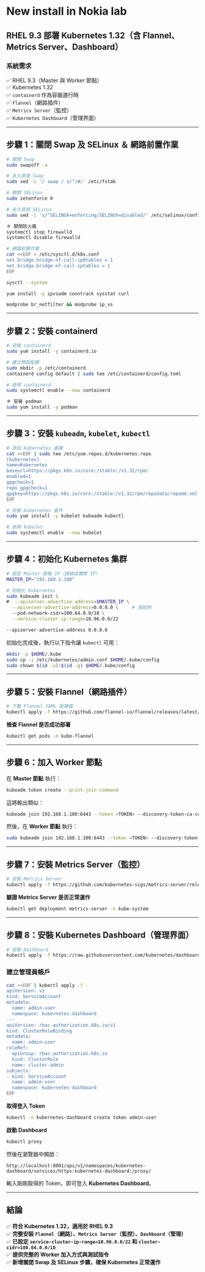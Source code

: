 # New install in Nokia lab

## RHEL 9.3 部署 Kubernetes 1.32（含 Flannel、Metrics Server、Dashboard）


### 系統需求

✅ RHEL 9.3（Master 與 Worker 節點）\
✅ Kubernetes 1.32\
✅ `containerd` 作為容器運行時\
✅ `Flannel`（網路插件）\
✅ `Metrics Server`（監控）\
✅ `Kubernetes Dashboard`（管理界面）

---

## **步驟 1：關閉 Swap 及 SELinux ＆ 網路前置作業**

```bash
# 關閉 Swap
sudo swapoff -a

# 永久禁用 Swap
sudo sed -i '/ swap / s/^/#/' /etc/fstab

# 關閉 SELinux
sudo setenforce 0

# 永久禁用 SELinux
sudo sed -i 's/^SELINUX=enforcing/SELINUX=disabled/' /etc/selinux/config

＃ 關閉防火牆
systemctl stop firewalld
systemctl disable firewalld

# 網路前置作業
cat <<EOF > /etc/sysctl.d/k8s.conf
net.bridge.bridge-nf-call-ip6tables = 1
net.bridge.bridge-nf-call-iptables = 1
EOF

sysctl --system

yum install -y ipvsadm conntrack sysstat curl

modprobe br_netfilter && modprobe ip_vs

```

---

## **步驟 2：安裝 containerd**

```bash
# 安裝 containerd
sudo yum install -y containerd.io

# 建立預設配置
sudo mkdir -p /etc/containerd
containerd config default | sudo tee /etc/containerd/config.toml

# 啟用 containerd
sudo systemctl enable --now containerd

＃ 安裝 podman
sudo yum install -y podman

```

---

## **步驟 3：安裝 `kubeadm`, `kubelet`, `kubectl`**

```bash
# 添加 Kubernetes 倉庫
cat <<EOF | sudo tee /etc/yum.repos.d/kubernetes.repo
[kubernetes]
name=Kubernetes
baseurl=https://pkgs.k8s.io/core:/stable:/v1.32/rpm/
enabled=1
gpgcheck=1
repo_gpgcheck=1
gpgkey=https://pkgs.k8s.io/core:/stable:/v1.32/rpm/repodata/repomd.xml.key
EOF

# 安裝 Kubernetes 套件
sudo yum install -y kubelet kubeadm kubectl

# 啟用 kubelet
sudo systemctl enable --now kubelet
```

---

## **步驟 4：初始化 Kubernetes 集群**

```bash
# 設定 Master 節點 IP（請換成實際 IP）
MASTER_IP="192.168.1.100"

# 初始化 Kubernetes
sudo kubeadm init \
#  --apiserver-advertise-address=$MASTER_IP \
  --apiserver-advertise-address=0.0.0.0 \     # 測試用
  --pod-network-cidr=100.64.0.0/10 \
  --service-cluster-ip-range=10.96.0.0/22

--apiserver-advertise-address 0.0.0.0

```

初始化完成後，執行以下指令讓 `kubectl` 可用：

```bash
mkdir -p $HOME/.kube
sudo cp -i /etc/kubernetes/admin.conf $HOME/.kube/config
sudo chown $(id -u):$(id -g) $HOME/.kube/config
```

---

## **步驟 5：安裝 Flannel（網路插件）**

```bash
# 下載 Flannel YAML 配置檔
kubectl apply -f https://github.com/flannel-io/flannel/releases/latest/download/kube-flannel.yml
```

**檢查 Flannel 是否成功部署**

```bash
kubectl get pods -n kube-flannel
```

---

## **步驟 6：加入 Worker 節點**

在 **Master 節點** 執行：

```bash
kubeadm token create --print-join-command
```

這將輸出類似：

```bash
kubeadm join 192.168.1.100:6443 --token <TOKEN> --discovery-token-ca-cert-hash sha256:<HASH>
```

然後，在 **Worker 節點** 執行：

```bash
sudo kubeadm join 192.168.1.100:6443 --token <TOKEN> --discovery-token-ca-cert-hash sha256:<HASH>
```

---

## **步驟 7：安裝 Metrics Server（監控）**

```bash
# 安裝 Metrics Server
kubectl apply -f https://github.com/kubernetes-sigs/metrics-server/releases/latest/download/components.yaml
```

**驗證 Metrics Server 是否正常運作**

```bash
kubectl get deployment metrics-server -n kube-system
```

---

## **步驟 8：安裝 Kubernetes Dashboard（管理界面）**

```bash
# 安裝 Dashboard
kubectl apply -f https://raw.githubusercontent.com/kubernetes/dashboard/v2.7.0/aio/deploy/recommended.yaml
```

### **建立管理員帳戶**

```bash
cat <<EOF | kubectl apply -f -
apiVersion: v1
kind: ServiceAccount
metadata:
  name: admin-user
  namespace: kubernetes-dashboard
---
apiVersion: rbac.authorization.k8s.io/v1
kind: ClusterRoleBinding
metadata:
  name: admin-user
roleRef:
  apiGroup: rbac.authorization.k8s.io
  kind: ClusterRole
  name: cluster-admin
subjects:
- kind: ServiceAccount
  name: admin-user
  namespace: kubernetes-dashboard
EOF
```

**取得登入 Token**

```bash
kubectl -n kubernetes-dashboard create token admin-user
```

**啟動 Dashboard**

```bash
kubectl proxy
```

然後在瀏覽器中開啟：

```
http://localhost:8001/api/v1/namespaces/kubernetes-dashboard/services/https:kubernetes-dashboard:/proxy/
```

輸入剛剛取得的 Token，即可登入 **Kubernetes Dashboard**。

---

## **結論**

✅ **符合 Kubernetes 1.32，適用於 RHEL 9.3**\
✅ **完整安裝 `Flannel`（網路）、`Metrics Server`（監控）、`Dashboard`（管理）**\
✅ **已設定 `service-cluster-ip-range=10.96.0.0/22` 和 `cluster-cidr=100.64.0.0/10`**\
✅ **提供完整的 Worker 加入方式與測試指令**\
✅ **新增關閉 Swap 及 SELinux 步驟，確保 Kubernetes 正常運作**






